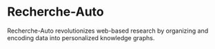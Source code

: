 # Recherche-Auto
Recherche-Auto revolutionizes web-based research by organizing and encoding data into personalized knowledge graphs.

